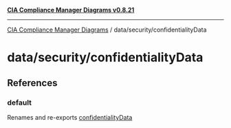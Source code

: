 [**CIA Compliance Manager Diagrams v0.8.21**](../../../README.md)

***

[CIA Compliance Manager Diagrams](../../../modules.md) / data/security/confidentialityData

# data/security/confidentialityData

## References

### default

Renames and re-exports [confidentialityData](../variables/confidentialityData.md)
